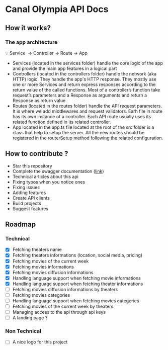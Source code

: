 # Canal Olympia API Docs

## How it works?

### The app architecture

<aside>
💡 Service  -> Controller -> Route -> App

</aside>

- Services (located in the services folder) handle the core logic of the app and provide the main app features in a logical part
- Controllers (located in the controllers folder) handle the network (aka HTTP) logic. They handle the app's HTTP response. They mostly use one or more Services and return express responses according to the return value of the called functions. Most of a controller’s function take request’s parameters and a Response as arguments and return a  Response as return value
- Routes (located in the routes folder) handle the API request parameters. It is where we add middlewares and request validators. Earh file in route has its own instance of a controller. Each API route usually uses its related function defined in its related controller.
- App located in the app.ts file located at the root of the src folder is a class that help to setup the server. All the new routes should be registered in the routerSetup method following the related configuration.

## How to contribute ?

- Star this repository
- Complete the swagger documentation ([link](https://swagger-autogen.github.io/docs/))
- Technical articles about this api
- Fixing typos when you notice ones
- Fixing issues
- Adding features
- Create API clients
- Build projects
- Suggest features

## Roadmap

### Technical

* [X] Fetching theaters name
* [X] Fetching theaters informations (location, social media, pricing)
* [X] Fetching movies of the current week
* [X] Fetching movies informations
* [X] Fetching movies diffusion informations
* [X] Handling language support when fetching movie informations
* [X] Handling language support when fetching theater informations
* [ ] Fetching movies diffusion informations by theaters
* [ ] Fetching movies categories
* [ ] Handling language support when fetching movies categories
* [ ] Fetching movies of the current week by theaters
* [ ] Managing access to the api through api keys
* [ ] A landing page ?

### Non Technical

- [ ] A nice logo for this project
